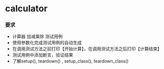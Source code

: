 # calculator

### 要求

+ 计算器 加减乘除 测试用例
+ 使用参数化完成测试用例的自动生成
+ 在调用测试方法之前打印【开始计算】，在调用测试方法之后打印【计算结束】
+ 测试用例中添加断言，验证结果
+ 了解setup(), teardown() , setup_class(), teardown_class()